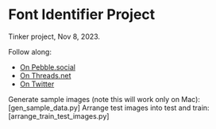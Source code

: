 # Font Identifier Project

Tinker project, Nov 8, 2023.

Follow along:
- [On Pebble.social](https://pebble.social/@gabor/111376050835874755)
- [On Threads.net](https://www.threads.net/@gaborcselle/post/CzZJpJCpxTz)
- [On Twitter](https://twitter.com/gabor/status/1722300841691103467)

Generate sample images (note this will work only on Mac): [gen_sample_data.py]
Arrange test images into test and train: [arrange_train_test_images.py]